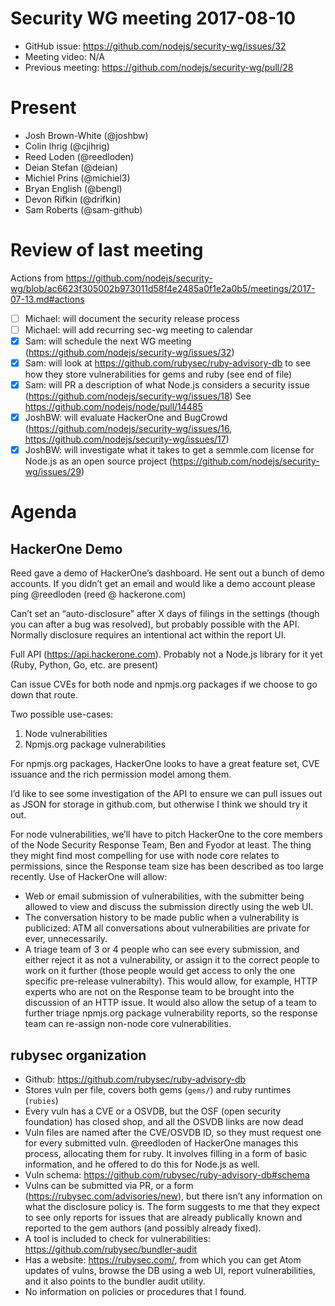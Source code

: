 # Security WG meeting 2017-08-10

- GitHub issue: https://github.com/nodejs/security-wg/issues/32
- Meeting video: N/A
- Previous meeting: https://github.com/nodejs/security-wg/pull/28


# Present

- Josh Brown-White (@joshbw)
- Colin Ihrig (@cjihrig)
- Reed Loden (@reedloden)
- Deian Stefan (@deian)
- Michiel Prins (@michiel3)
- Bryan English (@bengl)
- Devon Rifkin (@drifkin)
- Sam Roberts (@sam-github)

# Review of last meeting

Actions from https://github.com/nodejs/security-wg/blob/ac6623f305002b973011d58f4e2485a0f1e2a0b5/meetings/2017-07-13.md#actions

- [ ] Michael: will document the security release process
- [ ] Michael: will add recurring sec-wg meeting to calendar
- [x] Sam: will schedule the next WG meeting (https://github.com/nodejs/security-wg/issues/32)
- [x] Sam: will look at https://github.com/rubysec/ruby-advisory-db to see how they store vulnerabilities for gems and ruby (see end of file)
- [x] Sam: will PR a description of what Node.js considers a security issue (https://github.com/nodejs/security-wg/issues/18) See https://github.com/nodejs/node/pull/14485
- [x] JoshBW: will evaluate HackerOne and BugCrowd (https://github.com/nodejs/security-wg/issues/16, https://github.com/nodejs/security-wg/issues/17)
- [x] JoshBW: will investigate what it takes to get a semmle.com license for Node.js as an open source project (https://github.com/nodejs/security-wg/issues/29)

# Agenda

## HackerOne Demo

Reed gave a demo of HackerOne’s dashboard.  He sent out a bunch of demo
accounts.  If you didn’t get an email and would like a demo account please ping
@reedloden (reed @ hackerone.com)

Can’t set an “auto-disclosure” after X days of filings in the settings (though
you can after a bug was resolved), but probably possible with the API.
Normally disclosure requires an intentional act within the report UI.

Full API (https://api.hackerone.com).  Probably not a Node.js library for it
yet (Ruby, Python, Go, etc. are present)

Can issue CVEs for both node and npmjs.org packages if we choose to go down
that route.

Two possible use-cases:
1. Node vulnerabilities
2. Npmjs.org package vulnerabilities

For npmjs.org packages, HackerOne looks to have a great feature set, CVE
issuance and the rich permission model among them.


I’d like to see some investigation of the API to ensure we can pull issues out
as JSON for storage in github.com, but otherwise I think we should try it out.

For node vulnerabilities, we’ll have to pitch HackerOne to the core members of
the Node Security Response Team, Ben and Fyodor at least. The thing they might
find most compelling for use with node core relates to permissions, since the
Response team size has been described as too large recently. Use of HackerOne
will allow:
- Web or email submission of vulnerabilities, with the submitter being allowed
  to view and discuss the submission directly using the web UI.
- The conversation history to be made public when a vulnerability is
  publicized: ATM all conversations about vulnerabilities are private for ever,
  unnecessarily.
- A triage team of 3 or 4 people who can see every submission, and either
  reject it as not a vulnerability, or assign it to the correct people to work on
  it further (those people would get access to only the one specific pre-release
  vulnerabilty). This would allow, for example, HTTP experts who are not on the
  Response team to be brought into the discussion of an HTTP issue. It would also
  allow the setup of a team to further triage npmjs.org package vulnerability
  reports, so the response team can re-assign non-node core vulnerabilities.

## rubysec organization

- Github: https://github.com/rubysec/ruby-advisory-db
- Stores vuln per file, covers both gems (`gems/`) and ruby runtimes (`rubies`)
- Every vuln has a CVE or a OSVDB, but the OSF (open security foundation) has
  closed shop, and all the OSVDB links are now dead
- Vuln files are named after the CVE/OSVDB ID, so they must request one for every
  submitted vuln. @reedloden of HackerOne manages this process, allocating them
  for ruby. It involves filling in a form of basic information, and he offered
  to do this for Node.js as well.
- Vuln schema: https://github.com/rubysec/ruby-advisory-db#schema
- Vulns can be submitted via PR, or a form (https://rubysec.com/advisories/new),
  but there isn’t any information on what the disclosure policy is. The form
  suggests to me that they expect to see only reports for issues that are already
  publically known and reported to the gem authors (and possibly already fixed).
- A tool is included to check for vulnerabilities:
  https://github.com/rubysec/bundler-audit
- Has a website: https://rubysec.com/, from which you can get Atom updates of
  vulns, browse the DB using a web UI, report vulnerabilities, and it also points
  to the bundler audit utility.
- No information on policies or procedures that I found.
